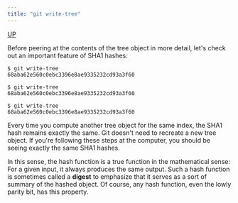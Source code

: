 ```yaml
---
title: "git write-tree"
---
```


[UP](/git.html)


Before peering at the contents of the tree object in more detail,
let's check out an important feature of SHA1 hashes:

```text
$ git write-tree
68aba62e560c0ebc3396e8ae9335232cd93a3f60

$ git write-tree
68aba62e560c0ebc3396e8ae9335232cd93a3f60

$ git write-tree
68aba62e560c0ebc3396e8ae9335232cd93a3f60
```

Every time you compute another tree object for the same index, the SHA1 hash remains exactly the same.
Git doesn't need to recreate a new tree object.
If you're following these steps at the computer, you should be seeing exactly the same SHA1 hashes.

In this sense, the hash function is a true function in the mathematical sense:
For a given input, it always produces the same output.
Such a hash function is sometimes called a **digest** to emphasize that
it serves as a sort of summary of the hashed object.
Of course, any hash function, even the lowly parity bit, has this property.
